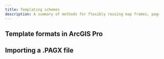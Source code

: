 ```yaml
---
title: Templating schemes
description: A summary of methods for flexibly reusing map frames, page layouts, and their contents.
---
```


## Template formats in ArcGIS Pro

## Importing a .PAGX file

## 
